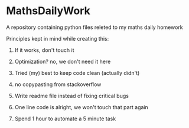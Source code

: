 # MathsDailyWork
A repository containing python files releted to my maths daily homework

Principles kept in mind while creating this:

1) If it works, don't touch it

2) Optimization? no, we don't need it here

3) Tried (my) best to keep code clean (actually didn't)

4) no copypasting from stackoverflow

5) Write readme file instead of fixing critical bugs

6) One line code is alright, we won't touch that part again

7) Spend 1 hour to automate a 5 minute task
